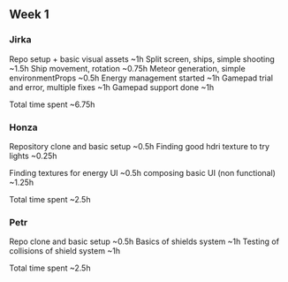 ## Week 1
### Jirka
Repo setup + basic visual assets				~1h
Split screen, ships, simple shooting			~1.5h
Ship movement, rotation							~0.75h
Meteor generation, simple environmentProps		~0.5h
Energy management started						~1h
Gamepad trial and error, multiple fixes			~1h
Gamepad support done							~1h

Total time spent								~6.75h
### Honza
Repository clone and basic setup				~0.5h
Finding good hdri texture to try lights			~0.25h

Finding textures for energy UI					~0.5h
composing basic UI (non functional)				~1.25h

Total time spent								~2.5h
### Petr
Repo clone and basic setup						~0.5h
Basics of shields system 						~1h
Testing of collisions of shield system			~1h

Total time spent								~2.5h